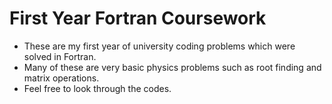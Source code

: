 # First Year Fortran Coursework
- These are my first year of university coding problems which were solved in Fortran.
- Many of these are very basic physics problems such as root finding and matrix operations.
- Feel free to look through the codes.
